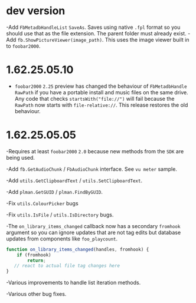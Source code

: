 # dev version
-Add `FbMetadbHandleList` `SaveAs`. Saves using native `.fpl`
format so you should use that as the file extension. The
parent folder must already exist.
-Add `fb.ShowPictureViewer(image_path)`. This uses the image
viewer built in to `foobar2000`.

# 1.62.25.05.10
- `foobar2000` `2.25` preview has changed the behaviour of `FbMetadbHandle` `RawPath` if you
have a portable install and music files on the same drive. Any code that checks `startsWith("file://")`
will fail because the `RawPath` now starts with `file-relative://`. This release restores the old
behaviour.

# 1.62.25.05.05

-Requires at least `foobar2000` `2.0` because new methods from the `SDK` are being used.

-Add `fb.GetAudioChunk` / `FbAudioChunk` interface. See `vu meter` sample.

-Add `utils.GetClipboardText` / `utils.SetClipboardText`.

-Add `plman.GetGUID` / `plman.FindByGUID`.

-Fix `utils.ColourPicker` bugs

-Fix `utils.IsFile` / `utils.IsDirectory` bugs.

-The `on_library_items_changed` callback now has a secondary `fromhook` argument so you can ignore updates that are not tag edits but database updates from components like `foo_playcount`.

```js
function on_library_items_changed(handles, fromhook) {
    if (fromhook)
        return;
   // react to actual file tag changes here
}
```

-Various improvements to handle list iteration methods.

-Various other bug fixes.
